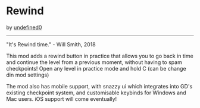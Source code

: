 # Rewind
by [undefined0](user:13351341)

---

"It's Rewind time." - Will Smith, 2018

This mod adds a rewind button in practice that allows you to go back in time and continue the level from a previous moment, without having to spam checkpoints! Open any level in practice mode and hold C (can be change din mod settings)

The mod also has mobile support, with snazzy ui which integrates into GD's existing checkpoint system, and customisable keybinds for Windows and Mac users. iOS support will come eventually!
 